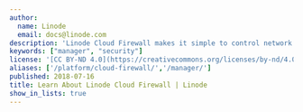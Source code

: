 ```yaml
---
author:
  name: Linode
  email: docs@linode.com
description: 'Linode Cloud Firewall makes it simple to control network traffic to and from your Linodes. Customize firewall rule sets and secure Linode’s traffic based on trusted IP addresses, ports, and protocols.'
keywords: ["manager", "security"]
license: '[CC BY-ND 4.0](https://creativecommons.org/licenses/by-nd/4.0)'
aliases: ['/platform/cloud-firewall/','/manager/']
published: 2018-07-16
title: Learn About Linode Cloud Firewall | Linode
show_in_lists: true
---
```




